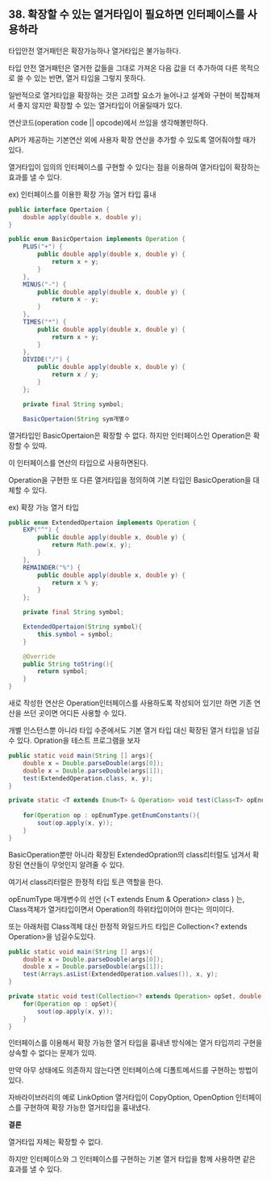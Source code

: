 ## 38. 확장할 수 있는 열거타입이 필요하면 인터페이스를 사용하라

타입안전 열거패턴은 확장가능하나 열거타입은 불가능하다.

타입 안전 열거패턴은 열거한 값들을 그대로 가져온 다음 값을 더 추가하여 다른 목적으로 쓸 수 있는 반면, 열거 타입을 그렇지 못하다.

일반적으로 열거타입을 확장하는 것은 고려할 요소가 늘어나고 설계와 구현이 복잡해져서 좋지 않지만 확장할 수 있는 열거타입이 어울릴때가 있다.

연산코드(operation code || opcode)에서 쓰임을 생각해볼만하다.

API가 제공하는 기본연산 외에 사용자 확장 연산을 추가할 수 있도록 열어줘야할 때가 있다.

열거타입이 임의의 인터페이스를 구현할 수 있다는 점을 이용하여 열거타입이 확장하는 효과를 낼 수 있다.

ex) 인터페이스를 이용한 확장 가능 열거 타입 흉내

```java
public interface Opertaion {
	double apply(double x, double y);
}

public enum BasicOpertaion implements Operation {
	PLUS("+") {
		public double apply(double x, double y) {
			return x + y;
		}
	},
	MINUS("-") {
		public double apply(double x, double y) {
			return x - y;
		}
	},
	TIMES("*") {
		public double apply(double x, double y) {
			return x + y;
		}
	},
	DIVIDE("/") {
		public double apply(double x, double y) {
			return x / y;
		}
	};

	private final String symbol;

	BasicOpertaion(String sym개별ㅇ
```

열거타입인 BasicOpertaion은 확장할 수 없다.
하지만 인터페이스인 Operation은 확장할 수 있따.

이 인터페이스를 연산의 타입으로 사용하면된다.

Operation을 구현한 또 다른 열거타입을 정의하여 기본 타입인 BasicOperation을 대체할 수 있다.

ex) 확장 가능 열거 타입

```java
public enum ExtendedOpertaion implements Operation {
	EXP("^") {
		public double apply(double x, double y) {
			return Math.pow(x, y);
		}
	},
	REMAINDER("%") {
		public double apply(double x, double y) {
			return x % y;
		}
	};

	private final String symbol;

	ExtendedOpertaion(String symbol){
		this.symbol = symbol;
	}

	@Override
	public String toString(){
		return symbol;
	}
}
```

새로 작성한 연산은 Operation인터페이스를 사용하도록 작성되어 있기만 하면 기존 연산을 쓰던 곳이면 어디든 사용할 수 있다.

개별 인스턴스뿐 아니라 타입 수준에서도 기본 열거 타입 대신 확장된 열거 타입을 넘길 수 있다. Opration을 테스트 프로그램을 보자

```java
public static void main(String [] args){
	double x = Double.parseDouble(args[0]);
	double x = Double.parseDouble(args[1]);
	test(ExtendedOperation.class, x, y);
}

private static <T extends Enum<T> & Operation> void test(Class<T> opEnumType, 
																											double x, double y) {
	for(Operation op : opEnumType.getEnumConstants(){
		sout(op.apply(x, y));
	}
}
```

BasicOperation뿐만 아니라 확장된 ExtendedOpration의 class리터럴도 넘겨서 확장된 연산들이 무엇인지 알려줄 수 있다.

여기서 class리터럴은 한정적 타입 토큰 역할을 한다.

opEnumType 매개변수의 선언 (<T extends Enum<T> & Operation> class <T>) 는,
Class객체가 열거타입이면서 Operation의 하위타입이어야 한다는 의미이다.

또는 아래처럼 Class객체 대신 한정적 와일드카드 타입은 Collection<? extends Operation>을 넘길수도있다.

```java
public static void main(String [] args){
	double x = Double.parseDouble(args[0]);
	double x = Double.parseDouble(args[1]);
	test(Arrays.asList(ExtendedOperation.values()), x, y);
}

private static void test(Collection<? extends Operation> opSet, double x, double y) {
	for(Operation op : opSet){
		sout(op.apply(x, y));
	}
}
```

인터페이스를 이용해서 확장 가능한 열거 타입을 흉내낸 방식에는 열거 타입끼리 구현을 상속할 수 없다는 문제가 있따.

만약 아무 상태에도 의존하지 않는다면 인터페이스에 디폴트메서드를 구현하는 방법이 있다.

자바라이브러리의 예로 LinkOption 열거타입이 CopyOption, OpenOption 인터페이스를 구현하여 확장 가능한 열거타입을 흉내냈다.

**결론**

열거타입 자체는 확장할 수 없다.

하지만 인터페이스와 그 인터페이스를 구현하는 기본 열거 타입을 함께 사용하면 같은 효과를 낼 수 있다.